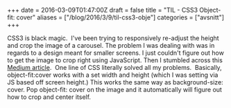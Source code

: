 +++
date = 2016-03-09T01:47:00Z
draft = false
title = "TIL - CSS3 Object-fit: cover"
aliases = ["/blog/2016/3/9/til-css3-obje"]
categories = ["avsnitt"]
+++

CSS3 is black magic.&nbsp;
I've been trying to responsively re-adjust the height and crop the image of a carousel. The problem I was dealing with was in regards to a design meant for smaller screens. I just couldn't figure out how to get the image to crop right using JavaScript.
Then I stumbled across this [Medium article](https://medium.com/@chrisnager/center-and-crop-images-with-a-single-line-of-css-ad140d5b4a87#.mzbdbwb4r).&nbsp;
One line of CSS literally solved all my problems.&nbsp;
Basically, object-fit:cover works with a set width and height (which I was setting via JS based off screen height.) This works the same way as background-size: cover. Pop object-fit: cover on the image and it automatically will figure out how to crop and center itself.

